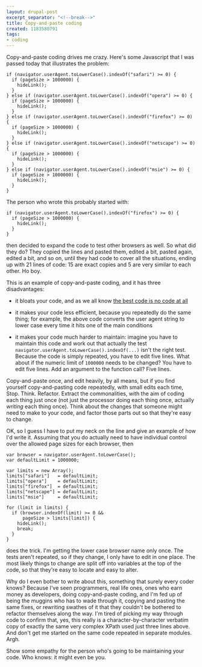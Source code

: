 ```yaml
---
layout: drupal-post
excerpt_separator: "<!--break-->"
title: Copy-and-paste coding
created: 1183580791
tags:
- coding
---
```

Copy-and-paste coding drives me crazy. Here's some Javascript that I was passed today that illustrates the problem:

    if (navigator.userAgent.toLowerCase().indexOf("safari") >= 0) {
      if (pageSize > 1000000) {
        hideLink();
      }
    } else if (navigator.userAgent.toLowerCase().indexOf("opera") >= 0) {
      if (pageSize > 1000000) {
        hideLink();
      }
    } else if (navigator.userAgent.toLowerCase().indexOf("firefox") >= 0) {
      if (pageSize > 1000000) {
        hideLink();
      }
    } else if (navigator.userAgent.toLowerCase().indexOf("netscape") >= 0) {
      if (pageSize > 1000000) {
        hideLink();
      }
    } else if (navigator.userAgent.toLowerCase().indexOf("msie") >= 0) {
      if (pageSize > 1000000) {
        hideLink();
      }
    } 

The person who wrote this probably started with:

    if (navigator.userAgent.toLowerCase().indexOf("firefox") >= 0) {
      if (pageSize > 1000000) {
        hideLink();
      }
    }

then decided to expand the code to test other browsers as well. So what did they do? They copied the lines and pasted them, edited a bit, pasted again, edited a bit, and so on, until they had code to cover all the situations, ending up with 21 lines of code: 15 are exact copies and 5 are very similar to each other. Ho boy.

This is an example of copy-and-paste coding, and it has three disadvantages:

  * it bloats your code, and as we all know [the best code is no code at all][1]

  * it makes your code less efficient, because you repeatedly do the same thing; for example, the above code converts the user agent string to lower case every time it hits one of the main conditions

  * it makes your code much harder to maintain: imagine you have to maintain this code and work out that actually the test `navigator.userAgent.toLowerCase().indexOf(...)` isn't the right test. Because the code is simply repeated, you have to edit five lines. What about if the numeric limit of `1000000` needs to be changed? You have to edit five lines. Add an argument to the function call? Five lines.

[1]: http://www.codinghorror.com/blog/archives/000878.html "Coding Horror: The Best Code is No Code At All"

Copy-and-paste once, and edit heavily, by all means, but if you find yourself copy-and-pasting code repeatedly, with small edits each time, Stop. Think. Refactor. Extract the commonalities, with the aim of coding each thing just once (not just the processor doing each thing once, actually *writing* each thing once). Think about the changes that someone might need to make to your code, and factor those parts out so that they're easy to change.

OK, so I guess I have to put my neck on the line and give an example of how I'd write it. Assuming that you do actually need to have individual control over the allowed page sizes for each browser, then

    var browser = navigator.userAgent.toLowerCase();
    var defaultLimit = 1000000;

    var limits = new Array();
    limits["safari"]   = defaultLimit;
    limits["opera"]    = defaultLimit;
    limits["firefox"]  = defaultLimit;
    limits["netscape"] = defaultLimit;
    limits["msie"]     = defaultLimit;

    for (limit in limits) {
      if (browser.indexOf(limit) >= 0 &&
          pageSize > limits[limit]) {
        hideLink();
        break;
      }
    }

does the trick. I'm getting the lower case browser name only once. The tests aren't repeated, so if they change, I only have to edit in one place. The most likely things to change are split off into variables at the top of the code, so that they're easy to locate and easy to alter.

Why do I even bother to write about this, something that surely every coder knows? Because I've seen programmers, real life ones, ones who earn money as developers, doing copy-and-paste coding, and I'm fed up of being the muggins who has to wade through it, copying and pasting the same fixes, or rewriting swathes of it that they couldn't be bothered to refactor themselves along the way. I'm tired of picking my way through code to confirm that, yes, this really is a character-by-character verbatim copy of exactly the same very complex XPath used just three lines above. And don't get me started on the same code repeated in separate modules. Argh.

Show some empathy for the person who's going to be maintaining your code. Who knows: it might even be you.
